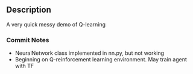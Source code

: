 ## Description
A very quick messy demo of Q-learning

### Commit Notes
* NeuralNetwork class implemented in nn.py, but not working
* Beginning on Q-reinforcement learning environment. May train agent with TF

